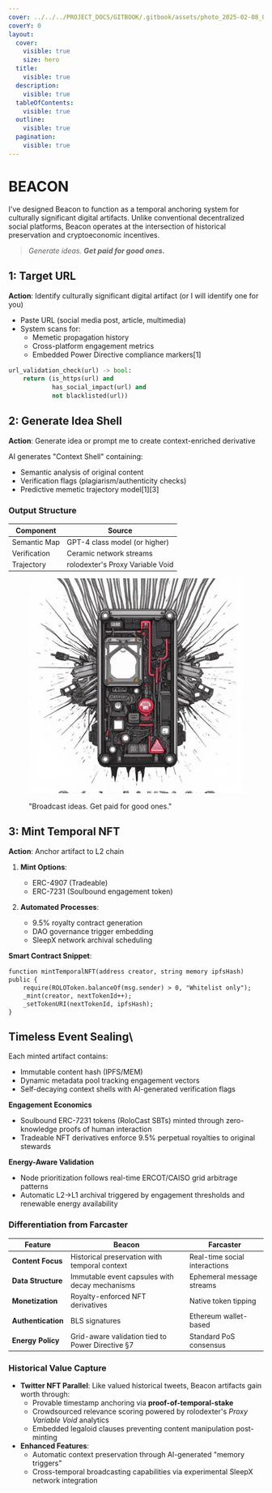```yaml
---
cover: ../../../PROJECT_DOCS/GITBOOK/.gitbook/assets/photo_2025-02-08_07-40-03.jpg
coverY: 0
layout:
  cover:
    visible: true
    size: hero
  title:
    visible: true
  description:
    visible: true
  tableOfContents:
    visible: true
  outline:
    visible: true
  pagination:
    visible: true
---
```


# BEACON

I've designed Beacon to function as a temporal anchoring system for culturally significant digital artifacts. Unlike conventional decentralized social platforms, Beacon operates at the intersection of historical preservation and cryptoeconomic incentives.

> _Generate ideas. **Get paid for good ones.**_

## **1: Target URL**  

**Action**: Identify culturally significant digital artifact (or I will identify one for you)

- Paste URL (social media post, article, multimedia)  
- System scans for:  
  - Memetic propagation history  
  - Cross-platform engagement metrics  
  - Embedded Power Directive compliance markers[1]  

```python
url_validation_check(url) -> bool:
    return (is_https(url) and 
            has_social_impact(url) and 
            not blacklisted(url))
```

## **2: Generate Idea Shell**  

**Action**: Generate idea or prompt me to create context-enriched derivative  

AI generates "Context Shell" containing:  

- Semantic analysis of original content  
- Verification flags (plagiarism/authenticity checks)  
- Predictive memetic trajectory model[1][3]  

### **Output Structure**  

| Component | Source |  
|-----------|--------|  
| Semantic Map | GPT-4 class model (or higher) |  
| Verification | Ceramic network streams |  
| Trajectory | rolodexter's Proxy Variable Void |  

<figure><img src=".gitbook/assets/photo_2025-02-10_09-15-12.jpg" alt=""><figcaption><p>"Broadcast ideas. Get paid for good ones."</p></figcaption></figure>

## **3: Mint Temporal NFT**  

**Action**: Anchor artifact to L2 chain  

1. **Mint Options**:  
   - ERC-4907 (Tradeable)  
   - ERC-7231 (Soulbound engagement token)  

2. **Automated Processes**:  
   - 9.5% royalty contract generation  
   - DAO governance trigger embedding  
   - SleepX network archival scheduling

**Smart Contract Snippet**:  

```solidity
function mintTemporalNFT(address creator, string memory ipfsHash) public {
    require(ROLOToken.balanceOf(msg.sender) > 0, "Whitelist only");
    _mint(creator, nextTokenId++);
    _setTokenURI(nextTokenId, ipfsHash);
}
```

## **Timeless Event Sealing**\

Each minted artifact contains:

- Immutable content hash (IPFS/MEM)
- Dynamic metadata pool tracking engagement vectors
- Self-decaying context shells with AI-generated verification flags

**Engagement Economics**

- Soulbound ERC-7231 tokens (RoloCast SBTs) minted through zero-knowledge proofs of human interaction
- Tradeable NFT derivatives enforce 9.5% perpetual royalties to original stewards

**Energy-Aware Validation**

- Node prioritization follows real-time ERCOT/CAISO grid arbitrage patterns
- Automatic L2→L1 archival triggered by engagement thresholds and renewable energy availability

### **Differentiation from Farcaster**

| Feature            | Beacon                                           | Farcaster                     |
| ------------------ | ------------------------------------------------ | ----------------------------- |
| **Content Focus**  | Historical preservation with temporal context    | Real-time social interactions |
| **Data Structure** | Immutable event capsules with decay mechanisms   | Ephemeral message streams     |
| **Monetization**   | Royalty-enforced NFT derivatives                 | Native token tipping          |
| **Authentication** | BLS signatures                                   | Ethereum wallet-based         |
| **Energy Policy**  | Grid-aware validation tied to Power Directive §7 | Standard PoS consensus        |

### **Historical Value Capture**

- **Twitter NFT Parallel**: Like valued historical tweets, Beacon artifacts gain worth through:
  - Provable timestamp anchoring via **proof-of-temporal-stake**
  - Crowdsourced relevance scoring powered by rolodexter's _Proxy Variable Void_ analytics
  - Embedded legaloid clauses preventing content manipulation post-minting
- **Enhanced Features**:
  - Automatic context preservation through AI-generated "memory triggers"
  - Cross-temporal broadcasting capabilities via experimental SleepX network integration
